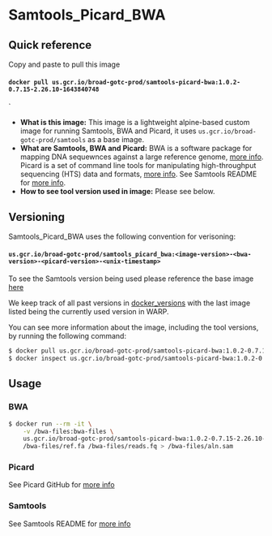 # Samtools_Picard_BWA

## Quick reference

Copy and paste to pull this image

#### `docker pull us.gcr.io/broad-gotc-prod/samtools-picard-bwa:1.0.2-0.7.15-2.26.10-1643840748`
`

- __What is this image:__ This image is a lightweight alpine-based custom image for running Samtools, BWA and Picard, it uses `us.gcr.io/broad-gotc-prod/samtools` as a base image.
- __What are Samtools, BWA and Picard:__ BWA is a software package for mapping DNA sequewnces against a large reference genome, [more info](https://github.com/lh3/bwa). Picard is a set of command line tools for manipulating high-throughput sequencing (HTS) data and formats, [more info](https://github.com/broadinstitute/picard). See Samtools README for [more info](../samtools/README.md).
- __How to see tool version used in image:__ Please see below.

## Versioning

Samtools_Picard_BWA uses the following convention for verisoning:

#### `us.gcr.io/broad-gotc-prod/samtools_picard_bwa:<image-version>-<bwa-version>-<picard-version>-<unix-timestamp>` 

To see the Samtools version being used please reference the base image [here](..samtools/README.md)

We keep track of all past versions in [docker_versions](docker_versions.tsv) with the last image listed being the currently used version in WARP.

You can see more information about the image, including the tool versions, by running the following command:

```bash
$ docker pull us.gcr.io/broad-gotc-prod/samtools-picard-bwa:1.0.2-0.7.15-2.26.10-1643840748
$ docker inspect us.gcr.io/broad-gotc-prod/samtools-picard-bwa:1.0.2-0.7.15-2.26.10-1643840748
```

## Usage

### BWA 

```bash
$ docker run --rm -it \
    -v /bwa-files:bwa-files \
    us.gcr.io/broad-gotc-prod/samtools-picard-bwa:1.0.2-0.7.15-2.26.10-1643840748 /usr/gitc/bwa mem \
    /bwa-files/ref.fa /bwa-files/reads.fq > /bwa-files/aln.sam
```

### Picard

See Picard GitHub for [more info](https://github.com/broadinstitute/picard)

### Samtools

See Samtools README for [more info](../samtools/README.md)